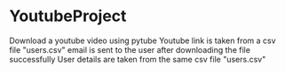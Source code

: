 # YoutubeProject
Download a youtube video using pytube
Youtube link is taken from a csv file "users.csv"
email is sent to the user after downloading the file successfully
User details are taken from the same csv file "users.csv"
